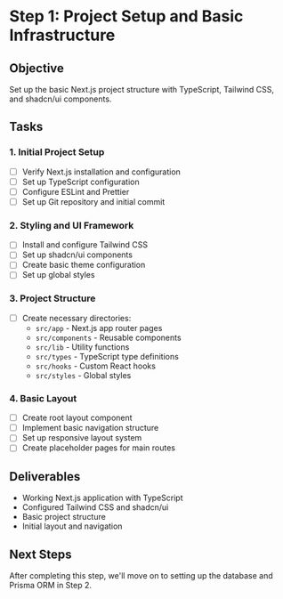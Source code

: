 # Step 1: Project Setup and Basic Infrastructure

## Objective
Set up the basic Next.js project structure with TypeScript, Tailwind CSS, and shadcn/ui components.

## Tasks

### 1. Initial Project Setup
- [ ] Verify Next.js installation and configuration
- [ ] Set up TypeScript configuration
- [ ] Configure ESLint and Prettier
- [ ] Set up Git repository and initial commit

### 2. Styling and UI Framework
- [ ] Install and configure Tailwind CSS
- [ ] Set up shadcn/ui components
- [ ] Create basic theme configuration
- [ ] Set up global styles

### 3. Project Structure
- [ ] Create necessary directories:
  - `src/app` - Next.js app router pages
  - `src/components` - Reusable components
  - `src/lib` - Utility functions
  - `src/types` - TypeScript type definitions
  - `src/hooks` - Custom React hooks
  - `src/styles` - Global styles

### 4. Basic Layout
- [ ] Create root layout component
- [ ] Implement basic navigation structure
- [ ] Set up responsive layout system
- [ ] Create placeholder pages for main routes

## Deliverables
- Working Next.js application with TypeScript
- Configured Tailwind CSS and shadcn/ui
- Basic project structure
- Initial layout and navigation

## Next Steps
After completing this step, we'll move on to setting up the database and Prisma ORM in Step 2. 
